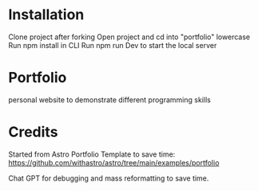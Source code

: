 # Installation

Clone project after forking
Open project and cd into "portfolio" lowercase
Run npm install in CLI
Run npm run Dev to start the local server

# Portfolio

personal website to demonstrate different programming skills

# Credits

Started from Astro Portfolio Template to save time:
https://github.com/withastro/astro/tree/main/examples/portfolio

Chat GPT for debugging and mass reformatting to save time.
